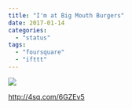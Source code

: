 ```yaml
---
title: "I'm at Big Mouth Burgers"
date: 2017-01-14
categories: 
  - "status"
tags: 
  - "foursquare"
  - "ifttt"
---
```


![](images/2iRQ9KI)

http://4sq.com/6GZEv5
